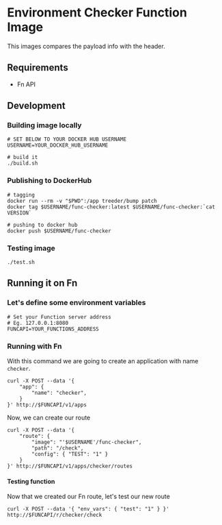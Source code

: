 # Environment Checker Function Image

This images compares the payload info with the header.

## Requirements

- Fn API

## Development

### Building image locally

```
# SET BELOW TO YOUR DOCKER HUB USERNAME
USERNAME=YOUR_DOCKER_HUB_USERNAME

# build it
./build.sh
```

### Publishing to DockerHub

```
# tagging
docker run --rm -v "$PWD":/app treeder/bump patch
docker tag $USERNAME/func-checker:latest $USERNAME/func-checker:`cat VERSION`

# pushing to docker hub
docker push $USERNAME/func-checker
```

### Testing image

```
./test.sh
```

## Running it on Fn

### Let's define some environment variables

```
# Set your Function server address
# Eg. 127.0.0.1:8080
FUNCAPI=YOUR_FUNCTIONS_ADDRESS
```

### Running with Fn

With this command we are going to create an application with name `checker`.

```
curl -X POST --data '{
    "app": {
        "name": "checker",
    }
}' http://$FUNCAPI/v1/apps
```

Now, we can create our route

```
curl -X POST --data '{
    "route": {
        "image": "'$USERNAME'/func-checker",
        "path": "/check",
        "config": { "TEST": "1" }
    }
}' http://$FUNCAPI/v1/apps/checker/routes
```

#### Testing function

Now that we created our Fn route, let's test our new route

```
curl -X POST --data '{ "env_vars": { "test": "1" } }' http://$FUNCAPI/r/checker/check
```
